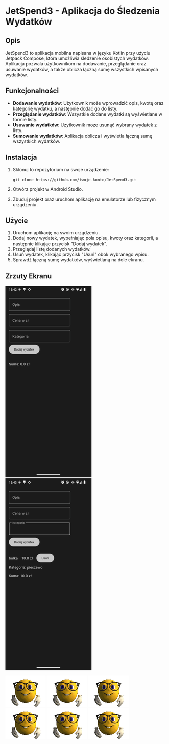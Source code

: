 # JetSpend3 - Aplikacja do Śledzenia Wydatków

## Opis

JetSpend3 to aplikacja mobilna napisana w języku Kotlin przy użyciu Jetpack Compose, która umożliwia śledzenie osobistych wydatków. Aplikacja pozwala użytkownikom na dodawanie, przeglądanie oraz usuwanie wydatków, a także oblicza łączną sumę wszystkich wpisanych wydatków.

## Funkcjonalności

- **Dodawanie wydatków**: Użytkownik może wprowadzić opis, kwotę oraz kategorię wydatku, a następnie dodać go do listy.
- **Przeglądanie wydatków**: Wszystkie dodane wydatki są wyświetlane w formie listy.
- **Usuwanie wydatków**: Użytkownik może usunąć wybrany wydatek z listy.
- **Sumowanie wydatków**: Aplikacja oblicza i wyświetla łączną sumę wszystkich wydatków.

## Instalacja

1. Sklonuj to repozytorium na swoje urządzenie:
    ```
    git clone https://github.com/twoje-konto/JetSpend3.git
    ```

2. Otwórz projekt w Android Studio.

3. Zbuduj projekt oraz uruchom aplikację na emulatorze lub fizycznym urządzeniu.

## Użycie

1. Uruchom aplikację na swoim urządzeniu.
2. Dodaj nowy wydatek, wypełniając pola opisu, kwoty oraz kategorii, a następnie klikając przycisk "Dodaj wydatek".
3. Przeglądaj listę dodanych wydatków.
4. Usuń wydatek, klikając przycisk "Usuń" obok wybranego wpisu.
5. Sprawdź łączną sumę wydatków, wyświetlaną na dole ekranu.

## Zrzuty Ekranu

![Ekran główny](resized1.png)
![Dodawanie wydatku](resized2.png)


![](nerd.gif) ![](nerd.gif) ![](nerd.gif) ![](nerd.gif) ![](nerd.gif) ![](nerd.gif)



